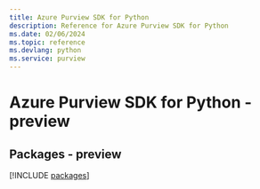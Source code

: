 ```yaml
---
title: Azure Purview SDK for Python
description: Reference for Azure Purview SDK for Python
ms.date: 02/06/2024
ms.topic: reference
ms.devlang: python
ms.service: purview
---
```

# Azure Purview SDK for Python - preview
## Packages - preview
[!INCLUDE [packages](purview-index.md)]